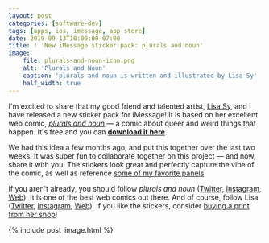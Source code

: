 ```yaml
---
layout: post
categories: [software-dev]
tags: [apps, ios, imessage, app store]
date: 2019-09-13T10:00:00-07:00
title: ! 'New iMessage sticker pack: plurals and noun'
image:
    file: plurals-and-noun-icon.png
    alt: 'Plurals and Noun'
    caption: 'plurals and noun is written and illustrated by Lisa Sy'
    half_width: true
---
```


I'm excited to share that my good friend and talented artist, [Lisa Sy](https://www.lisasy.com), and I have released a new sticker pack for iMessage! It is based on her excellent web comic, [*plurals and noun*](https://pluralsandnoun.com) &mdash; a comic about queer and weird things that happen. It's free and you can [**download it here**](https://apps.apple.com/us/app/plurals-and-noun/id1479649555).

<!--excerpt-->

We had this idea a few months ago, and put this together over the last two weeks. It was super fun to collaborate together on this project &mdash; and now, share it with you! The stickers look great and perfectly capture the vibe of the comic, as well as reference [some of my favorite panels](https://www.instagram.com/p/BgbupphDzcx/).

If you aren't already, you should follow *plurals and noun* ([Twitter](https://twitter.com/pluralsandnoun), [Instagram](https://www.instagram.com/pluralsandnoun/), [Web](https://pluralsandnoun.com)). It is one of the best web comics out there. And of course, follow Lisa ([Twitter](https://twitter.com/lisasy), [Instagram](https://www.instagram.com/lisasyart/), [Web](https://www.lisasy.com)). If you like the stickers, consider [buying a print from her shop](https://lisasy.bigcartel.com)!

{% include post_image.html %}

